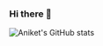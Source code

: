 ### Hi there 👋

![Aniket's GitHub stats](https://github-readme-stats.vercel.app/api?username=icy-comet&count_private=true&show_icons=true&theme=github_dark)